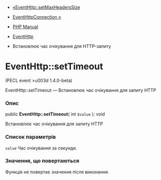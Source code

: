 - [«EventHttp::setMaxHeadersSize](eventhttp.setmaxheaderssize.md)
- [EventHttpConnection »](class.eventhttpconnection.md)

- [PHP Manual](index.md)
- [EventHttp](class.eventhttp.md)
- Встановлює час очікування для HTTP-запиту

# EventHttp::setTimeout

(PECL event \>u003d 1.4.0-beta)

EventHttp::setTimeout — Встановлює час очікування для запиту HTTP

### Опис

public **EventHttp::setTimeout**( int `$value` ): void

Встановлює час очікування для запиту HTTP

### Список параметрів

`value`
Час очікування за секунди.

### Значення, що повертаються

Функція не повертає значення після виконання.
